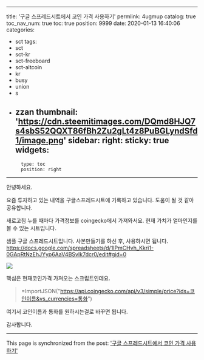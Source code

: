 
---
title: '구글 스프레드시트에서 코인 가격 사용하기'
permlink: 4ugmup
catalog: true
toc_nav_num: true
toc: true
position: 9999
date: 2020-01-13 16:40:06
categories:
- sct
tags:
- sct
- sct-kr
- sct-freeboard
- sct-altcoin
- kr
- busy
- union
- s
- zzan
thumbnail: 'https://cdn.steemitimages.com/DQmd8HJQ7s4sbS52QQXT86fBh2Zu2gLt4z8PuBGLyndSfd1/image.png'
sidebar:
    right:
        sticky: true
widgets:
    -
        type: toc
        position: right
---


안녕하세요.

요즘 투자하고 있는 내역을 
구글스프레드시트에 기록하고 있습니다.
도움이 될 것 같아 공유합니다.

새로고침 누를 때마다 가격정보를 coingecko에서 가져와서요. 
현재 가치가 얼마인지를 볼 수 있는 시트입니다.


샘플 구글 스프레드시트입니다.
사본만들기를 하신 후, 사용하시면 됩니다.
https://docs.google.com/spreadsheets/d/1IPmCHvh_Kkri1-0GApRtNzEhJYyp6AaV4BSvIk7dcr0/edit#gid=0

![](https://cdn.steemitimages.com/DQmd8HJQ7s4sbS52QQXT86fBh2Zu2gLt4z8PuBGLyndSfd1/image.png)

핵심은 현재코인가격 가져오는 스크립트인데요.
> =ImportJSON("https://api.coingecko.com/api/v3/simple/price?ids=코인이름&vs_currencies=통화")

여기서 코인이름과 통화를 원하시는걸로 바꾸면 됩니다.

감사합니다.

- - -

This page is synchronized from the post: ['구글 스프레드시트에서 코인 가격 사용하기'](https://steemit.com/@jacobyu/4ugmup)
